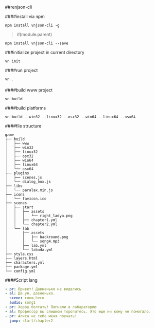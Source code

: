 ##renjson-cli

####install via npm
```batch
npm install vnjson-cli -g
```

>if(module.parent)

```batch 
npm install vnjson-cli --save
```

###initialize project in current directory
```batch
vn init
```

####run project
```batch
vn .
```
####

####build www project
```batch
vn build
```
####build platforms
```batch
vn build --win32 --linux32 --osx32 --win64 --linux64 --osx64
```


####file structure
```batch
game
├── build
│   ├── www
│   ├── win32
│   ├── linux32
│   ├── osx32
│   ├── win64
│   ├── linux64
│   └── osx64
├── plugins
│   ├── scenes.js
│   └── dialog_box.js
├── libs
│   └── paralax.min.js
├── icons
│   └── favicon.ico
├── scenes
│   ├── start
│   │   ├── assets
│   │   │   └── right_ladya.png
│   │   ├── chapter1.yml
│   │   └── chapter2.yml
│   └── lab
│       ├── assets
│       │   ├── backround.png
│       │   └── song4.mp3
│       ├── lab.yml
│       └── labuda.yml
├── style.css
├── layers.html
├── characters.yml
├── package.yml
└── config.yml
```


####Script lang
```yaml 
- pr: Привет! Давненько не виделись
- al: Да уж, давненько.
  scene: room_hero
  audio: song1
- pr: Хорош болтать! Погнали в лабараторию
- al: Профессор вы слишком торопитесь. Это еще ни кому не помогало.
- pr: Алиса не тебе меня поучать!
  jump: start/chapter2
```
